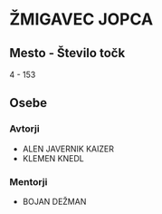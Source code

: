 # ŽMIGAVEC JOPCA
## Mesto - Število točk
4 - 153
## Osebe
### Avtorji
 * ALEN JAVERNIK KAIZER
 * KLEMEN KNEDL
### Mentorji
 * BOJAN DEŽMAN